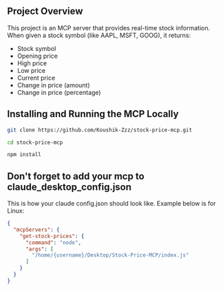 ## Project Overview

This project is an MCP server that provides real-time stock information. When given a stock symbol (like AAPL, MSFT, GOOG), it returns:
- Stock symbol
- Opening price
- High price
- Low price
- Current price
- Change in price (amount)
- Change in price (percentage)

## Installing and Running the MCP Locally


```bash
git clone https://github.com/Koushik-Zzz/stock-price-mcp.git

cd stock-price-mcp

npm install
```
## Don't forget to add your mcp to claude_desktop_config.json
This is how your claude config.json should look like.
Example below is for Linux:

```json
{
  "mcpServers": {
    "get-stock-prices": {
      "command": "node",
      "args": [
        "/home/{username}/Desktop/Stock-Price-MCP/index.js"
      ]
    }
  }
}
```